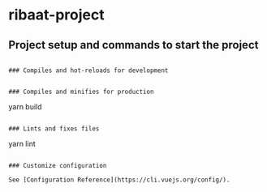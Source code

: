 # ribaat-project

## Project setup and commands to start the project

```

### Compiles and hot-reloads for development

```

```

### Compiles and minifies for production

```

yarn build

```

### Lints and fixes files

```

yarn lint

```

### Customize configuration

See [Configuration Reference](https://cli.vuejs.org/config/).
```
